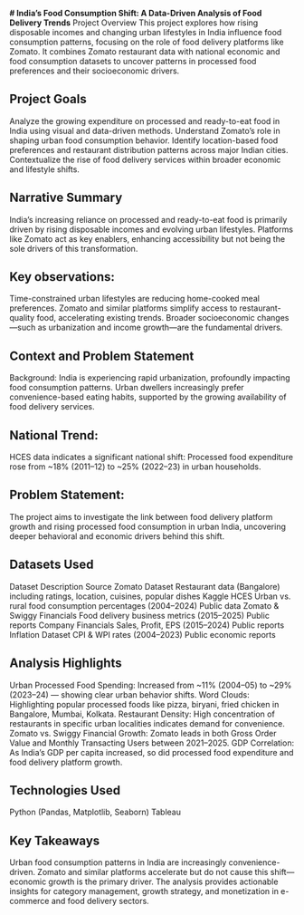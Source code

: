 **# India’s Food Consumption Shift: A Data-Driven Analysis of Food Delivery Trends**
Project Overview
This project explores how rising disposable incomes and changing urban lifestyles in India influence food consumption patterns, focusing on the role of food delivery platforms like Zomato. It combines Zomato restaurant data with national economic and food consumption datasets to uncover patterns in processed food preferences and their socioeconomic drivers.

## Project Goals
Analyze the growing expenditure on processed and ready-to-eat food in India using visual and data-driven methods.
Understand Zomato’s role in shaping urban food consumption behavior.
Identify location-based food preferences and restaurant distribution patterns across major Indian cities.
Contextualize the rise of food delivery services within broader economic and lifestyle shifts.

## Narrative Summary
India’s increasing reliance on processed and ready-to-eat food is primarily driven by rising disposable incomes and evolving urban lifestyles. Platforms like Zomato act as key enablers, enhancing accessibility but not being the sole drivers of this transformation.

## Key observations:
Time-constrained urban lifestyles are reducing home-cooked meal preferences.
Zomato and similar platforms simplify access to restaurant-quality food, accelerating existing trends.
Broader socioeconomic changes—such as urbanization and income growth—are the fundamental drivers.

## Context and Problem Statement
Background:
India is experiencing rapid urbanization, profoundly impacting food consumption patterns. Urban dwellers increasingly prefer convenience-based eating habits, supported by the growing availability of food delivery services.

## National Trend:
HCES data indicates a significant national shift:
Processed food expenditure rose from ~18% (2011–12) to ~25% (2022–23) in urban households.

## Problem Statement:
The project aims to investigate the link between food delivery platform growth and rising processed food consumption in urban India, uncovering deeper behavioral and economic drivers behind this shift.

## Datasets Used
Dataset	Description	Source
Zomato Dataset	Restaurant data (Bangalore) including ratings, location, cuisines, popular dishes	Kaggle
HCES	Urban vs. rural food consumption percentages (2004–2024)	Public data
Zomato & Swiggy Financials	Food delivery business metrics (2015–2025)	Public reports
Company Financials	Sales, Profit, EPS (2015–2024)	Public reports
Inflation Dataset	CPI & WPI rates (2004–2023)	Public economic reports

## Analysis Highlights
Urban Processed Food Spending:
Increased from ~11% (2004–05) to ~29% (2023–24) — showing clear urban behavior shifts.
Word Clouds:
Highlighting popular processed foods like pizza, biryani, fried chicken in Bangalore, Mumbai, Kolkata.
Restaurant Density:
High concentration of restaurants in specific urban localities indicates demand for convenience.
Zomato vs. Swiggy Financial Growth:
Zomato leads in both Gross Order Value and Monthly Transacting Users between 2021–2025.
GDP Correlation:
As India’s GDP per capita increased, so did processed food expenditure and food delivery platform growth.

## Technologies Used
Python (Pandas, Matplotlib, Seaborn)
Tableau 

## Key Takeaways
Urban food consumption patterns in India are increasingly convenience-driven.
Zomato and similar platforms accelerate but do not cause this shift—economic growth is the primary driver.
The analysis provides actionable insights for category management, growth strategy, and monetization in e-commerce and food delivery sectors.

